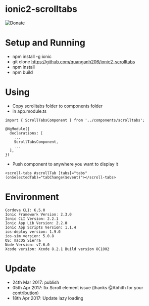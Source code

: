 # ionic2-scrolltabs

[![Donate](https://www.paypalobjects.com/en_US/i/btn/btn_donate_LG.gif)](https://www.paypal.com/cgi-bin/webscr?cmd=_donations&business=quanganh%40aiti%2ecom%2evn&lc=VN&item_name=Ionic2%20Calendar&item_number=ionic2calendar&no_note=0&currency_code=USD&bn=PP%2dDonationsBF%3abtn_donateCC_LG%2egif%3aNonHostedGuest)

# Setup and Running 
- npm install -g ionic
- git clone https://github.com/quanganh206/ionic2-scrolltabs
- npm install 
- npm build

# Using 
- Copy scrolltabs folder to components folder
- in app.module.ts

```
import { ScrollTabsComponent } from '../components/scrolltabs';

@NgModule({
  declarations: [
    ...
    ScrollTabsComponent,
    ...
  ],
})
```

- Push component to anywhere you want to display it

```
<scroll-tabs #scrollTab [tabs]="tabs" (onSelectedTab)="tabChange($event)"></scroll-tabs>
```

# Environment 
```
Cordova CLI: 6.5.0 
Ionic Framework Version: 2.3.0
Ionic CLI Version: 2.2.1
Ionic App Lib Version: 2.2.0
Ionic App Scripts Version: 1.1.4
ios-deploy version: 1.9.0 
ios-sim version: 5.0.8 
OS: macOS Sierra
Node Version: v7.6.0
Xcode version: Xcode 8.2.1 Build version 8C1002
```

# Update 
- 24th Mar 2017: publish
- 05th Apr 2017: fix Scroll element issue (thanks @Abhith for your contribution)
- 18th Apr 2017: Update lazy loading
